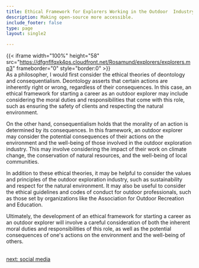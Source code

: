 ```yaml
---
title: Ethical Framework for Explorers Working in the Outdoor  Industry
description: Making open-source more accessible.
include_footer: false
type: page
layout: single2

---
```


{{< iframe width="100%" height="58" src="https://dfgnflfqxk4ps.cloudfront.net/Rosamund/explorers/explorers.mp3" frameborder="0" style="border:0" >}}<br>
As a philosopher, I would first consider the ethical theories of deontology and consequentialism. Deontology asserts that certain actions are inherently right or wrong, regardless of their consequences. In this case, an ethical framework for starting a career as an outdoor explorer may include considering the moral duties and responsibilities that come with this role, such as ensuring the safety of clients and respecting the natural environment.

On the other hand, consequentialism holds that the morality of an action is determined by its consequences. In this framework, an outdoor explorer may consider the potential consequences of their actions on the environment and the well-being of those involved in the outdoor exploration industry. This may involve considering the impact of their work on climate change, the conservation of natural resources, and the well-being of local communities.

In addition to these ethical theories, it may be helpful to consider the values and principles of the outdoor exploration industry, such as sustainability and respect for the natural environment. It may also be useful to consider the ethical guidelines and codes of conduct for outdoor professionals, such as those set by organizations like the Association for Outdoor Recreation and Education.

Ultimately, the development of an ethical framework for starting a career as an outdoor explorer will involve a careful consideration of both the inherent moral duties and responsibilities of this role, as well as the potential consequences of one's actions on the environment and the well-being of others.

<br>
<a href="https://workdojos.com/explorers/social">next: social media</a>
</p>